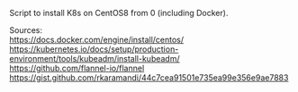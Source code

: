 Script to install K8s on CentOS8 from 0 (including Docker).

Sources:<br/>
https://docs.docker.com/engine/install/centos/<br/>
https://kubernetes.io/docs/setup/production-environment/tools/kubeadm/install-kubeadm/<br/>
https://github.com/flannel-io/flannel<br/>
https://gist.github.com/rkaramandi/44c7cea91501e735ea99e356e9ae7883
